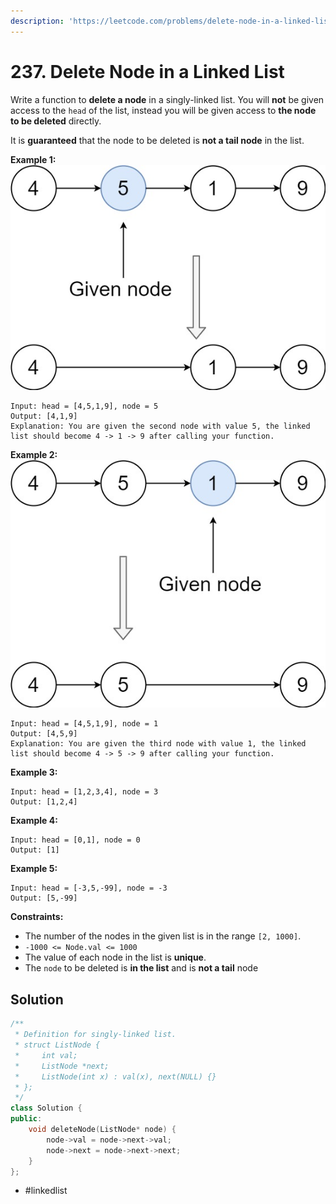 ```yaml
---
description: 'https://leetcode.com/problems/delete-node-in-a-linked-list'
---
```


# 237. Delete Node in a Linked List



Write a function to **delete a node** in a singly-linked list. You will **not** be given access to the `head` of the list, instead you will be given access to **the node to be deleted** directly.

It is **guaranteed** that the node to be deleted is **not a tail node** in the list.

**Example 1:** ![](../.gitbook/assets/node1.jpg)

```text
Input: head = [4,5,1,9], node = 5
Output: [4,1,9]
Explanation: You are given the second node with value 5, the linked list should become 4 -> 1 -> 9 after calling your function.
```

**Example 2:** ![](../.gitbook/assets/node2.jpg)

```text
Input: head = [4,5,1,9], node = 1
Output: [4,5,9]
Explanation: You are given the third node with value 1, the linked list should become 4 -> 5 -> 9 after calling your function.
```

**Example 3:**

```text
Input: head = [1,2,3,4], node = 3
Output: [1,2,4]
```

**Example 4:**

```text
Input: head = [0,1], node = 0
Output: [1]
```

**Example 5:**

```text
Input: head = [-3,5,-99], node = -3
Output: [5,-99]
```

**Constraints:**

* The number of the nodes in the given list is in the range `[2, 1000]`.
* `-1000 <= Node.val <= 1000`
* The value of each node in the list is **unique**.
* The `node` to be deleted is **in the list** and is **not a tail** node

## Solution

```cpp
/**
 * Definition for singly-linked list.
 * struct ListNode {
 *     int val;
 *     ListNode *next;
 *     ListNode(int x) : val(x), next(NULL) {}
 * };
 */
class Solution {
public:
    void deleteNode(ListNode* node) {
        node->val = node->next->val;
        node->next = node->next->next;
    }
};
```

* \#linkedlist

